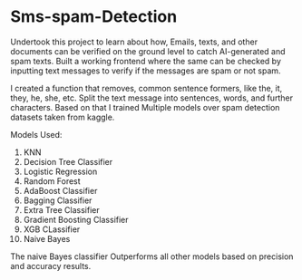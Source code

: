 # Sms-spam-Detection
Undertook this project to learn about how, Emails, texts, and other documents can be verified on the ground level to catch AI-generated and spam texts. Built a working frontend where the same can be checked by inputting text messages to verify if the messages are spam or not spam. 

I created a function that removes, common sentence formers, like the, it, they, he, she, etc. Split the text message into sentences, words, and further characters. 
Based on that I trained Multiple models over spam detection datasets taken from kaggle. 

Models Used:
1. KNN
2. Decision Tree Classifier
3. Logistic Regression
4. Random Forest
5. AdaBoost Classifier
6. Bagging Classifier
7. Extra Tree Classifier
8. Gradient Boosting Classifier
9. XGB CLassifier
10. Naive Bayes

The naive Bayes classifier Outperforms all other models based on precision and accuracy results.

